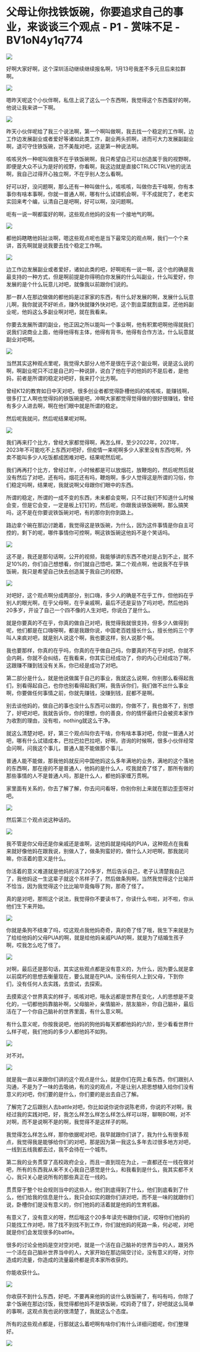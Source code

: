 # 父母让你找铁饭碗，你要追求自己的事业，来谈谈三个观点 - P1 - 赏味不足 - BV1oN4y1q774

![](img/b2638c46d9dd4b8eadfcb8d6094d6a12_0.png)

好啊大家好啊，这个深圳活动继续继续报名啊，1月13号我差不多元旦后来拉群啊。

![](img/b2638c46d9dd4b8eadfcb8d6094d6a12_2.png)

嗯昨天呢这个小伙伴啊，私信上说了这么一个东西啊，我觉得这个东西蛮好的啊，他说让我来讲一下啊。

![](img/b2638c46d9dd4b8eadfcb8d6094d6a12_4.png)

昨天小伙伴呢给了我三个说法啊，第一个啊叫做啊，我去找一个稳定的工作啊，边工作边发展副业或者爱好等诸如此类工作，副业两头抓啊，进而可大力发展副副业啊，退可守住铁饭碗，岂不美哉对吧，这是第一种说法啊。

咳咳另外一种呢叫做我不在乎铁饭碗啊，我只希望自己可以创造属于我的视野啊，即便是大众不认为是好的视野，你看啊，我这边就是直接CTRLCCTRLV他的说法啊，我自己过得开心独立啊，不在乎别人怎么看啊。

好可以好，没问题啊，那么还有一种叫做什么，咳咳咳，叫做你去干啥啊，你有本事你有啥本事啊，你就一普通人啊，哪有什么试错机会啊，干不成就完了，老老实实回来考个编，认清自己是吧啊，好可以啊，没问题啊。

呃有一说一啊都蛮好的啊，这些观点他妈的没有一个接地气的啊。

![](img/b2638c46d9dd4b8eadfcb8d6094d6a12_6.png)

都他妈瞎瞎他妈扯淡啊，嗯这些观点呢也是当下最常见的观点啊，我们一个个来讲，首先啊就是说我要去找个稳定工作啊。



![](img/b2638c46d9dd4b8eadfcb8d6094d6a12_8.png)

边工作边发展副业或者爱好，诸如此类的吧，好啊呃有一说一啊，这个也的确是我最支持的一种方式，但是啊前提是你得明白你发展的什么叫副业，什么叫爱好，你发展的是个什么玩意儿对吧，就像我以前跟你们说的。

那一群人在那边做做的都他妈是过家家的东西，有什么好发展的啊，发展什么玩意儿啊，我你就说不好听点，赚外快就赚外快对吧，这个割韭菜就割韭菜，还他妈副业呢，他妈这么多副业啊对吧，就在我看来。

你要去发展所谓的副业，他正因之所以能叫一个事业啊，他有积累吧啊他得就我们说我们说商业上面，他得他得有主体，他得有背书，他得有合作方法，什么玩意就副业对吧啊。



![](img/b2638c46d9dd4b8eadfcb8d6094d6a12_10.png)

当然其实这种观点里呢，我觉得大部分人他不是很在乎这个副业啊，说是这么说的啊，啊副业呢只不过是自己的一种说辞，说白了他在乎的他妈的不是后者，是他妈，前者是所谓的稳定对吧好，我来打个比方啊。

曾经K12的教育如日中天对吧，很多创业者都觉得卧槽他妈的咳咳咳，能赚钱啊，很多打工人啊也觉得妈的铁饭碗是吧，冲啊大家都觉得觉得做的很好很赚钱，曾经有多少人进去啊，啊在他们眼中就是所谓的稳定。

然后呢我就问，然后呢结果呢对啊。

![](img/b2638c46d9dd4b8eadfcb8d6094d6a12_12.png)

我们再来打个比方，曾经大家都觉得啊，再怎么样，至少2022年，2021年，2023年不可能吃不上东西对吧好，但疫情一来呢啊多少人家里没有东西吃啊，外卖不能叫多少人吃饭都成困难对吧，结果呢然后呢。

我们再再打个比方，曾经过年，小时候都是可以放烟花，放鞭炮的，然后呢然后就没有然后了对吧，还有吗，烟花还有吗，鞭炮啊，多少人觉得这是所谓的习俗，你们稳定吗啊，结果呢，我就说啊父母跟你们眼中的东西。

所谓的稳定，所谓的一成不变的东西，未来都会变啊，只不过我们不知道什么时候会变，但是它会变，一定是板上钉钉的，然后呢，你跟我谈铁饭碗啊，那么搞笑吗，这不是在你要说铁饭碗对吧，有的那你到你到路上。

路边拿个碗在那边讨跪着，我觉得这是铁饭碗，为什么，因为这件事情是你自主可控的，剩下的呢，哪件事情你可控啊，啊这铁饭碗这他妈不是个笑话吗。



![](img/b2638c46d9dd4b8eadfcb8d6094d6a12_14.png)

这不是，我还是那句话啊，公开的视频，我能够讲的东西不绝对是占到不止，就不足10%的，你们自己想想看，你们就自己悟吧，第二个观点啊，他说我不在乎铁饭碗，我只是希望自己快去创造属于我自己的视野。



![](img/b2638c46d9dd4b8eadfcb8d6094d6a12_16.png)

对吧好，这个观点啊分成两部分，别口嗨，多少人的确是不在乎工作，但他妈在乎别人的眼光啊，在乎父母啊，在乎亲戚啊，最后不还是妥协了吗对吧，然后他妈20多岁，开设了自己一个四不像的人生对吧，你说白了是什么。

就是你要真的不在乎，你真的做自己对吧，我觉得我就很支持，但多少人做得到呢，他们都是在口嗨呀啊，都是我跟你说，中国老百姓擅长什么，擅长他妈三个字叫人来疯对吧，就是别人说这个啊，我也要这样，别人说那个啊。

我也要那样，你真的在乎吗，你真的在乎做自己吗，你要真的不在乎对吧，你就不会内耗，你就不会纠结，在我看来，你其实已经成功了，你的内心已经成功了啊，这跟赚不赚到钱没有关系，你已经是成功了对吧。

第二部分是什么，就是他说做属于自己的事业，我就这么说啊，你别那么看得起我们，别看得起自己，也你也别看得起我们啊，我告诉你们，我们做不出什么事业啊，你要做任何事情之前，你就先赚钱，没赚到钱，屁都不是啊。

别去谈他妈的，做自己的事也没什么东西可以做的，你做不了，我也做不了，别想了，好吧对吧，我就告诉你，你的理想，你的善良，你的情怀最终只会被资本家作为收割的理由，没有啦，nothing就这么干净。

就这么清楚对吧，好，第三个观点叫你去干啥，你有啥本事对吧，你就一普通人对吧，哪有什么试错成本，巴拉巴拉巴拉吧，好啊，咨询的时候啊，很多小伙伴经常会问啊，问我这个事儿，普通人能不能做那个事儿。

普通人能不能做，那我他妈就反问中国他妈这么多年满地的业务，满地的这个落地的东西啊，那在座的不是普通人，他妈的是什么人，哎我就奇了怪了，那所有做的那些事情的人不是普通人吗，那是什么人，都他妈家缠万贯啊。

家里面有关系的，你去了解了解，你去问问看呀，你别你别上来就在那边歪歪呀对吧。

![](img/b2638c46d9dd4b8eadfcb8d6094d6a12_18.png)

然后第三个观点说这种话的。

![](img/b2638c46d9dd4b8eadfcb8d6094d6a12_20.png)

我不管是你父母还是你亲戚还是谁啊，这他妈就是纯纯的PUA，这种观点在我看来就好像他妈在跟我说，别做人了，做条狗蛮好的，做什么人对吧啊，那我就问嘛，你活着的意义是什么。

你活着的意义难道就是他妈的活了20多岁，然后告诉自己，老子认清楚我自己了，我他妈这一生这辈子就这个吊样子了，然后做条狗啊，当然我觉得这个比喻并不恰当，因为我觉得这个比比喻毕竟侮辱了狗，那奇了怪了。

真的是对吧，那照这个说法，我觉得你不要读书了，你读什么书啦，对不啦，你从他们生下来开始。

![](img/b2638c46d9dd4b8eadfcb8d6094d6a12_22.png)

你就是条狗不结束了吗，哎这观点我他妈奇奇，真的奇了怪了哦，我生下来就是为了给给他妈的父母PUA的啊，就是给他妈亲戚PUA的啊，就是为了结婚生孩子啊，哎我怎么吃了怪了。



![](img/b2638c46d9dd4b8eadfcb8d6094d6a12_24.png)

对啊，最后还是那句话，其实这些观点都是没有意义的，为什么，因为要么就是拿以前腐朽的思想去衡量现在，要么就是在PUA，没有任何人上到父母，下到你们，没有任何人去实践，去尝试，去探索。

去摸索这个世界真实的样子，咳咳对吧，哦永远都是世界在变化，人的思想是不变化的，一切都他妈靠脑补啊，父母脑补，亲情脑补，朋友脑补，你自己脑补，最后活在了一个你自己脑补的世界里面，有什么意义啊。

有什么意义呢，你按我说吧，他妈的狗他妈每天都都他妈的六阶，至少看看世界什么样子呢，我们他妈的多少人都他妈不如狗。



![](img/b2638c46d9dd4b8eadfcb8d6094d6a12_26.png)

对不对。

![](img/b2638c46d9dd4b8eadfcb8d6094d6a12_28.png)

就是我一直以来跟你们讲的这个观点是什么，就是你们在网上看东西，你们跟别人沟通，不是为了一味的去吸纳，有的没的观点，不是让别人把思想植入给你们没有意义的对吧，你们要的是什么，你们要的是出去自己了解。

了解完了之后跟别人去battle对吧，你比如说你说你说陈老师，你说的不对啊，我经过我的实践对吧，好，我怎么样怎么样怎么样怎么样可以呀，聊啊BO啊，对不对啊，而不是说啊不是的啊，我觉得不是这样子的啊。

我觉得怎么样怎么样，那你依据呢对吧，我早就跟你们讲了，我为什么有很多观点，我觉得我是能够给你们的对吧，那是因为第一我这么多年去过很多地方对吧，一线到五线我都去过，我不会待在一个城市。

第二我的业务贯穿了高校政府企业，而且一直到现在为止，一直都还在一线在做对吧，所有的东西我从来不关心我自己感觉是什么，和我看到是什么，我其实都不关心，我只关心是说所有的那些真正在一线的。

贯贯穿于整个社会规则当中的这些人，他们到底得到了什么，他们到底看到了什么，他们给我的信息是什么，我只会如实的跟你们讲对吧，而不是一味的就跟你们说，卧槽你们是没有意义的，你们他妈的活着就是他妈的生育机器。

有意义了，没有意义的呀，然后哦这个20多年读完书跟你们说，哎呀你们他妈的只能找工作对吧，除了找不到找不到工作，你们就他妈的死路一条，何必呢，对吧就是你们会发现很多的battle。

很多的讨论全他妈是空对空对吧，就是一个活在自己脑补的世界当中的人，跟另外一个活在自己脑补世界当中的人，大家开始在那边隔空讨论，没有意义的呀，对你造成的流量，你造成的流量最终都是资本家所收获的。

你能收获什么。

![](img/b2638c46d9dd4b8eadfcb8d6094d6a12_30.png)

你收获不到什么东西，好吧，不要再来他妈的谈什么铁饭碗了，有吗有吗，你除了拿个饭碗在那边讨饭，我觉得都他妈不是铁饭碗，哎妈奇了怪了，好吧就这么简单的事啊，这观点我也说的很清楚了，我就这么个态度。

所有的这些观点都是，行那就这么着吧啊有啥你们有什么详细问题呢，你们整理好。

![](img/b2638c46d9dd4b8eadfcb8d6094d6a12_32.png)